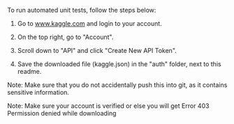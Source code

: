 To run automated unit tests, follow the steps below:

1. Go to www.kaggle.com and login to your account.

2. On the top right, go to "Account".

3. Scroll down to "API" and click "Create New API Token".

4. Save the downloaded file (kaggle.json) in the "auth" folder, next to this readme.

Note: Make sure that you do not accidentally push this into git, as it contains sensitive information.

Note: Make sure your account is verified or else you will get Error 403 Permission denied while downloading
